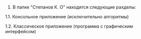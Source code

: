 1. В папке "Степанов К. О" находятся следующие рахделы:

1.1. Консольное приложение (исключительно алгоритмы)

1.2. Классическое приложение (программа с графическим интерфейсом)

